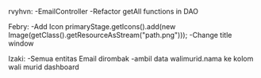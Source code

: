 rvyhvn:
-EmailController
-Refactor getAll functions in DAO

Febry:
-Add Icon 
primaryStage.getIcons().add(new Image(getClass().getResourceAsStream("path.png")));
-Change title window

Izaki:
-Semua entitas Email dirombak
-ambil data walimurid.nama ke kolom wali murid dashboard